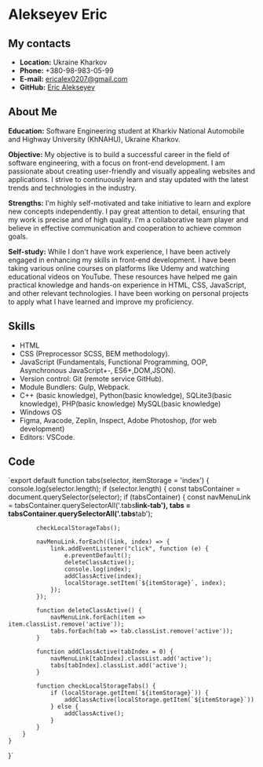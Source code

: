 # Alekseyev Eric

## My contacts

- **Location:** Ukraine Kharkov
- **Phone:** +380-98-983-05-99
- **E-mail:** ericalex0207@gmail.com
- **GitHub:** [Eric Alekseyev](https://github.com/m1neil)

## About Me

**Education:** Software Engineering student at Kharkiv National Automobile and Highway University (KhNAHU), Ukraine Kharkov.

**Objective:** My objective is to build a successful career in the field of software engineering, with a focus on front-end development. I am passionate about creating user-friendly and visually appealing websites and applications. I strive to continuously learn and stay updated with the latest trends and technologies in the industry.

**Strengths:** I'm highly self-motivated and take initiative to learn and explore new concepts independently. I pay great attention to detail, ensuring that my work is precise and of high quality. I'm a collaborative team player and believe in effective communication and cooperation to achieve common goals.

**Self-study:** While I don't have work experience, I have been actively engaged in enhancing my skills in front-end development. I have been taking various online courses on platforms like Udemy and watching educational videos on YouTube. These resources have helped me gain practical knowledge and hands-on experience in HTML, CSS, JavaScript, and other relevant technologies. I have been working on personal projects to apply what I have learned and improve my proficiency.

## Skills

- HTML
- CSS (Preprocessor SCSS, BEM methodology).
- JavaScript (Fundamentals, Functional Programming, OOP, Asynchronous JavaScript+-, ES6+,DOM,JSON).
- Version control: Git (remote service GitHub).
- Module Bundlers: Gulp, Webpack.
- C++ (basic knowledge), Python(basic knowledge), SQLite3(basic knowledge), PHP(basic knowledge) MySQL(basic knowledge)
- Windows OS
- Figma, Avacode, Zeplin, Inspect, Adobe Photoshop, (for web development)
- Editors: VSCode.

## Code

`export default function tabs(selector, itemStorage = 'index') {
console.log(selector.length);
if (selector.length) {
const tabsContainer = document.querySelector(selector);
if (tabsContainer) {
const navMenuLink = tabsContainer.querySelectorAll('.tabs**link-tab'),
tabs = tabsContainer.querySelectorAll('.tabs**tab');

    		checkLocalStorageTabs();

    		navMenuLink.forEach((link, index) => {
    			link.addEventListener("click", function (e) {
    				e.preventDefault();
    				deleteClassActive();
    				console.log(index);
    				addClassActive(index);
    				localStorage.setItem(`${itemStorage}`, index);
    			});
    		});

    		function deleteClassActive() {
    			navMenuLink.forEach(item => item.classList.remove('active'));
    			tabs.forEach(tab => tab.classList.remove('active'));
    		}

    		function addClassActive(tabIndex = 0) {
    			navMenuLink[tabIndex].classList.add('active');
    			tabs[tabIndex].classList.add('active');
    		}

    		function checkLocalStorageTabs() {
    			if (localStorage.getItem(`${itemStorage}`)) {
    				addClassActive(localStorage.getItem(`${itemStorage}`))
    			} else {
    				addClassActive();
    			}
    		}
    	}
    }

}`
